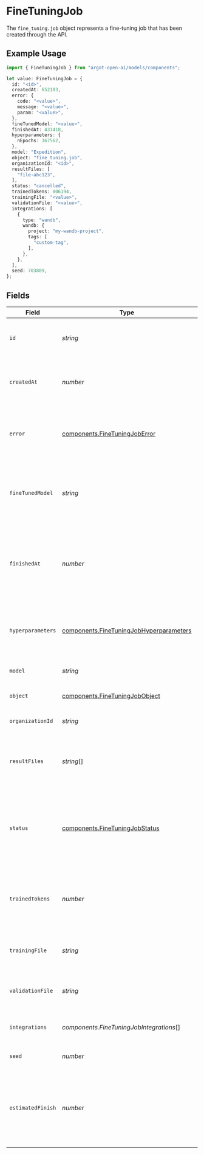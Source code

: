 # FineTuningJob

The `fine_tuning.job` object represents a fine-tuning job that has been created through the API.


## Example Usage

```typescript
import { FineTuningJob } from "argot-open-ai/models/components";

let value: FineTuningJob = {
  id: "<id>",
  createdAt: 652103,
  error: {
    code: "<value>",
    message: "<value>",
    param: "<value>",
  },
  fineTunedModel: "<value>",
  finishedAt: 431418,
  hyperparameters: {
    nEpochs: 367562,
  },
  model: "Expedition",
  object: "fine_tuning.job",
  organizationId: "<id>",
  resultFiles: [
    "file-abc123",
  ],
  status: "cancelled",
  trainedTokens: 806194,
  trainingFile: "<value>",
  validationFile: "<value>",
  integrations: [
    {
      type: "wandb",
      wandb: {
        project: "my-wandb-project",
        tags: [
          "custom-tag",
        ],
      },
    },
  ],
  seed: 703889,
};
```

## Fields

| Field                                                                                                                                                    | Type                                                                                                                                                     | Required                                                                                                                                                 | Description                                                                                                                                              |
| -------------------------------------------------------------------------------------------------------------------------------------------------------- | -------------------------------------------------------------------------------------------------------------------------------------------------------- | -------------------------------------------------------------------------------------------------------------------------------------------------------- | -------------------------------------------------------------------------------------------------------------------------------------------------------- |
| `id`                                                                                                                                                     | *string*                                                                                                                                                 | :heavy_check_mark:                                                                                                                                       | The object identifier, which can be referenced in the API endpoints.                                                                                     |
| `createdAt`                                                                                                                                              | *number*                                                                                                                                                 | :heavy_check_mark:                                                                                                                                       | The Unix timestamp (in seconds) for when the fine-tuning job was created.                                                                                |
| `error`                                                                                                                                                  | [components.FineTuningJobError](../../models/components/finetuningjoberror.md)                                                                           | :heavy_check_mark:                                                                                                                                       | For fine-tuning jobs that have `failed`, this will contain more information on the cause of the failure.                                                 |
| `fineTunedModel`                                                                                                                                         | *string*                                                                                                                                                 | :heavy_check_mark:                                                                                                                                       | The name of the fine-tuned model that is being created. The value will be null if the fine-tuning job is still running.                                  |
| `finishedAt`                                                                                                                                             | *number*                                                                                                                                                 | :heavy_check_mark:                                                                                                                                       | The Unix timestamp (in seconds) for when the fine-tuning job was finished. The value will be null if the fine-tuning job is still running.               |
| `hyperparameters`                                                                                                                                        | [components.FineTuningJobHyperparameters](../../models/components/finetuningjobhyperparameters.md)                                                       | :heavy_check_mark:                                                                                                                                       | The hyperparameters used for the fine-tuning job. See the [fine-tuning guide](/docs/guides/fine-tuning) for more details.                                |
| `model`                                                                                                                                                  | *string*                                                                                                                                                 | :heavy_check_mark:                                                                                                                                       | The base model that is being fine-tuned.                                                                                                                 |
| `object`                                                                                                                                                 | [components.FineTuningJobObject](../../models/components/finetuningjobobject.md)                                                                         | :heavy_check_mark:                                                                                                                                       | The object type, which is always "fine_tuning.job".                                                                                                      |
| `organizationId`                                                                                                                                         | *string*                                                                                                                                                 | :heavy_check_mark:                                                                                                                                       | The organization that owns the fine-tuning job.                                                                                                          |
| `resultFiles`                                                                                                                                            | *string*[]                                                                                                                                               | :heavy_check_mark:                                                                                                                                       | The compiled results file ID(s) for the fine-tuning job. You can retrieve the results with the [Files API](/docs/api-reference/files/retrieve-contents). |
| `status`                                                                                                                                                 | [components.FineTuningJobStatus](../../models/components/finetuningjobstatus.md)                                                                         | :heavy_check_mark:                                                                                                                                       | The current status of the fine-tuning job, which can be either `validating_files`, `queued`, `running`, `succeeded`, `failed`, or `cancelled`.           |
| `trainedTokens`                                                                                                                                          | *number*                                                                                                                                                 | :heavy_check_mark:                                                                                                                                       | The total number of billable tokens processed by this fine-tuning job. The value will be null if the fine-tuning job is still running.                   |
| `trainingFile`                                                                                                                                           | *string*                                                                                                                                                 | :heavy_check_mark:                                                                                                                                       | The file ID used for training. You can retrieve the training data with the [Files API](/docs/api-reference/files/retrieve-contents).                     |
| `validationFile`                                                                                                                                         | *string*                                                                                                                                                 | :heavy_check_mark:                                                                                                                                       | The file ID used for validation. You can retrieve the validation results with the [Files API](/docs/api-reference/files/retrieve-contents).              |
| `integrations`                                                                                                                                           | *components.FineTuningJobIntegrations*[]                                                                                                                 | :heavy_minus_sign:                                                                                                                                       | A list of integrations to enable for this fine-tuning job.                                                                                               |
| `seed`                                                                                                                                                   | *number*                                                                                                                                                 | :heavy_check_mark:                                                                                                                                       | The seed used for the fine-tuning job.                                                                                                                   |
| `estimatedFinish`                                                                                                                                        | *number*                                                                                                                                                 | :heavy_minus_sign:                                                                                                                                       | The Unix timestamp (in seconds) for when the fine-tuning job is estimated to finish. The value will be null if the fine-tuning job is not running.       |